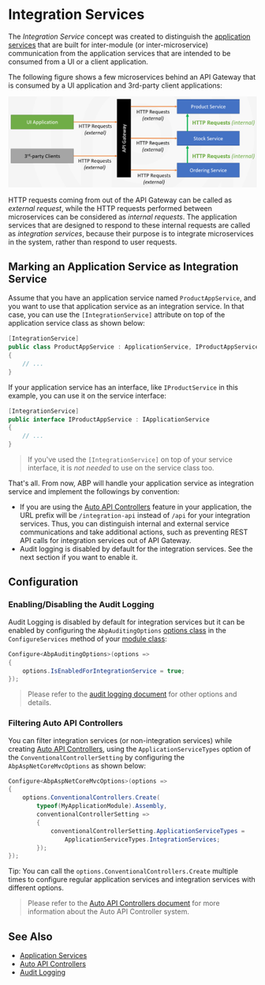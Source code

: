 # Integration Services

The *Integration Service* concept was created to distinguish the [application services](Application-Services.md) that are built for inter-module (or inter-microservice) communication from the application services that are intended to be consumed from a UI or a client application.

The following figure shows a few microservices behind an API Gateway that is consumed by a UI application and 3rd-party client applications:

![integration-services](images/integration-services.png)

HTTP requests coming from out of the API Gateway can be called as *external request*, while the HTTP requests performed between microservices can be considered as *internal requests*. The application services that are designed to respond to these internal requests are called as *integration services*, because their purpose is to integrate microservices in the system, rather than respond to user requests.

## Marking an Application Service as Integration Service

Assume that you have an application service named `ProductAppService`, and you want to use that application service as an integration service. In that case, you can use the `[IntegrationService]` attribute on top of the application service class as shown below:

```csharp
[IntegrationService]
public class ProductAppService : ApplicationService, IProductAppService
{
    // ...
}
```

If your application service has an interface, like `IProductService` in this example, you can use it on the service interface:

```csharp
[IntegrationService]
public interface IProductAppService : IApplicationService
{
    // ...
}
```

> If you've used the `[IntegrationService]` on top of your service interface, it is *not needed* to use on the service class too.

That's all. From now, ABP will handle your application service as integration service and implement the followings by convention:

* If you are using the [Auto API Controllers](API/Auto-API-Controllers.md) feature in your application, the URL prefix will be `/integration-api` instead of `/api` for your integration services. Thus, you can distinguish internal and external service communications and take additional actions, such as preventing REST API calls for integration services out of API Gateway.
* Audit logging is disabled by default for the integration services. See the next section if you want to enable it.

## Configuration

### Enabling/Disabling the Audit Logging

Audit Logging is disabled by default for integration services but it can be enabled by configuring the `AbpAuditingOptions` [options class](Options.md) in the `ConfigureServices` method of your [module class](Module-Development-Basics.md):

```csharp
Configure<AbpAuditingOptions>(options =>
{
    options.IsEnabledForIntegrationService = true;
});
```

> Please refer to the [audit logging document](Audit-Logging.md) for other options and details.

### Filtering Auto API Controllers

You can filter integration services (or non-integration services) while creating [Auto API Controllers](API/Auto-API-Controllers.md), using the `ApplicationServiceTypes` option of the `ConventionalControllerSetting` by configuring the `AbpAspNetCoreMvcOptions` as shown below:

```csharp
Configure<AbpAspNetCoreMvcOptions>(options =>
{
    options.ConventionalControllers.Create(
        typeof(MyApplicationModule).Assembly,
        conventionalControllerSetting =>
        {
            conventionalControllerSetting.ApplicationServiceTypes = 
                ApplicationServiceTypes.IntegrationServices;
        });
});
```

Tip: You can call the `options.ConventionalControllers.Create` multiple times to configure regular application services and integration services with different options.

> Please refer to the [Auto API Controllers document](API/Auto-API-Controllers.md) for more information about the Auto API Controller system.

## See Also

* [Application Services](Application-Services.md)
* [Auto API Controllers](API/Auto-API-Controllers.md)
* [Audit Logging](Audit-Logging.md)
